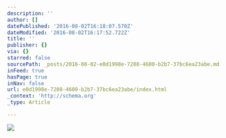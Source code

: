 ```yaml
---
description: ''
author: []
datePublished: '2016-08-02T16:18:07.570Z'
dateModified: '2016-08-02T16:17:52.722Z'
title: ''
publisher: {}
via: {}
starred: false
sourcePath: _posts/2016-08-02-e0d1998e-7208-4600-b2b7-37bc6ea23abe.md
inFeed: true
hasPage: true
inNav: false
url: e0d1998e-7208-4600-b2b7-37bc6ea23abe/index.html
_context: 'http://schema.org'
_type: Article

---
```

![](https://the-grid-user-content.s3-us-west-2.amazonaws.com/35ffe43d-e257-493d-89d8-f750ba1dc9a7.jpg)